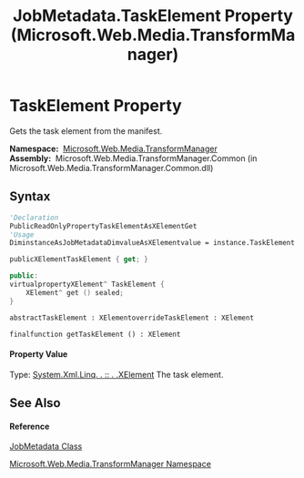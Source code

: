 ﻿---
title: JobMetadata.TaskElement Property  (Microsoft.Web.Media.TransformManager)
TOCTitle: TaskElement Property
ms:assetid: P:Microsoft.Web.Media.TransformManager.JobMetadata.TaskElement
ms:mtpsurl: https://msdn.microsoft.com/en-us/library/microsoft.web.media.transformmanager.jobmetadata.taskelement(v=VS.90)
ms:contentKeyID: 35520696
ms.date: 06/14/2012
mtps_version: v=VS.90
f1_keywords:
- Microsoft.Web.Media.TransformManager.JobMetadata.TaskElement
- Microsoft.Web.Media.TransformManager.JobMetadata.get_TaskElement
dev_langs:
- CSharp
- JScript
- VB
- FSharp
- c++
api_location:
- Microsoft.Web.Media.TransformManager.Common.dll
api_name:
- Microsoft.Web.Media.TransformManager.JobMetadata.get_TaskElement
- Microsoft.Web.Media.TransformManager.JobMetadata.TaskElement
api_type:
- Managed
topic_type:
- apiref
- kbSyntax
product_family_name: VS
ROBOTS: INDEX,FOLLOW
---

# TaskElement Property

Gets the task element from the manifest.

**Namespace:**  [Microsoft.Web.Media.TransformManager](microsoft-web-media-transformmanager-namespace.md)  
**Assembly:**  Microsoft.Web.Media.TransformManager.Common (in Microsoft.Web.Media.TransformManager.Common.dll)

## Syntax

``` vb
'Declaration
PublicReadOnlyPropertyTaskElementAsXElementGet
'Usage
DiminstanceAsJobMetadataDimvalueAsXElementvalue = instance.TaskElement
```

``` csharp
publicXElementTaskElement { get; }
```

``` c++
public:
virtualpropertyXElement^ TaskElement {
    XElement^ get () sealed;
}
```

``` fsharp
abstractTaskElement : XElementoverrideTaskElement : XElement
```

``` jscript
finalfunction getTaskElement () : XElement
```

#### Property Value

Type: [System.Xml.Linq. . :: . .XElement](https://msdn.microsoft.com/en-us/library/bb340098\(v=vs.90\))  
The task element.  

## See Also

#### Reference

[JobMetadata Class](jobmetadata-class-microsoft-web-media-transformmanager.md)

[Microsoft.Web.Media.TransformManager Namespace](microsoft-web-media-transformmanager-namespace.md)

